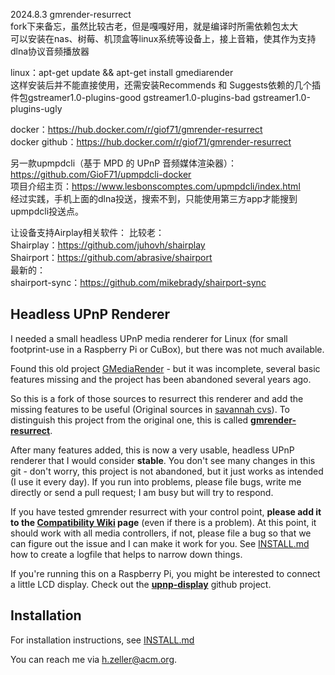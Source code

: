 2024.8.3
gmrender-resurrect  
fork下来备忘，虽然比较古老，但是嘎嘎好用，就是编译时所需依赖包太大  
可以安装在nas、树莓、机顶盒等linux系统等设备上，接上音箱，使其作为支持dlna协议音频播放器    
  
linux：apt-get update && apt-get install gmediarender  
这样安装后并不能直接使用，还需安装Recommends 和 Suggests依赖的几个插件包gstreamer1.0-plugins-good gstreamer1.0-plugins-bad gstreamer1.0-plugins-ugly    

docker：https://hub.docker.com/r/giof71/gmrender-resurrect    
docker github：https://hub.docker.com/r/giof71/gmrender-resurrect    

另一款upmpdcli（基于 MPD 的 UPnP 音频媒体渲染器）：     
https://github.com/GioF71/upmpdcli-docker  
项目介绍主页：https://www.lesbonscomptes.com/upmpdcli/index.html  
经过实践，手机上面的dlna投送，搜索不到，只能使用第三方app才能搜到upmpdcli投送点。  

让设备支持Airplay相关软件：
比较老：  
Shairplay：https://github.com/juhovh/shairplay  
Shairport：https://github.com/abrasive/shairport  
最新的：  
shairport-sync：https://github.com/mikebrady/shairport-sync  




Headless UPnP Renderer
----------------------

I needed a small headless UPnP media renderer for Linux (for small footprint-use
in a Raspberry Pi or CuBox), but there was not much available.

Found this old project [GMediaRender][orig-project] - but it
was incomplete, several basic features missing and the project has been
abandoned several years ago.

So this is a fork of those sources to resurrect this renderer and add the
missing features to be useful (Original sources in [savannah cvs][orig-cvs]).
To distinguish this project from the original one, this is called
**[gmrender-resurrect](http://github.com/hzeller/gmrender-resurrect)**.

After many features added, this is now a very usable, headless UPnP
renderer that I would consider **stable**. You don't see many changes in this git - don't worry,
this project is not abandoned, but it just works as intended (I use it every day).
If you run into problems, please file bugs, write me directly or send a pull request; I am busy
but will try to respond.

If you have tested gmrender resurrect with your control point, **please add
it to the [Compatibility Wiki][compat-wiki] page** (even if there is a problem).
At this point, it should work with all media controllers, if not,
please file a bug so that we can figure out the issue and I can make it work
for you. See [INSTALL.md](./INSTALL.md) how to create a logfile that helps
to narrow down things.

If you're running this on a Raspberry Pi, you might be interested to connect
a little LCD display. Check out the **[upnp-display][]** github project.

Installation
------------
For installation instructions, see [INSTALL.md](./INSTALL.md)

You can reach me via <h.zeller@acm.org>.


[orig-project]: http://gmrender.nongnu.org/
[orig-cvs]:http://cvs.savannah.gnu.org/viewvc/gmrender/?root=gmrender
[compat-wiki]: https://github.com/hzeller/gmrender-resurrect/wiki/Comptibility
[upnp-display]: https://github.com/hzeller/upnp-display
[open-max-support]: https://github.com/hzeller/gmrender-resurrect/issues/33#issuecomment-23859699
